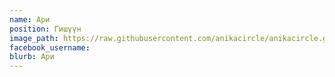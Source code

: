 ```yaml
---
name: Ари
position: Гишүүн
image_path: https://raw.githubusercontent.com/anikacircle/anikacircle.github.io/main/.images/anika-member-ari.jpg
facebook_username:
blurb: Ари
---
```

